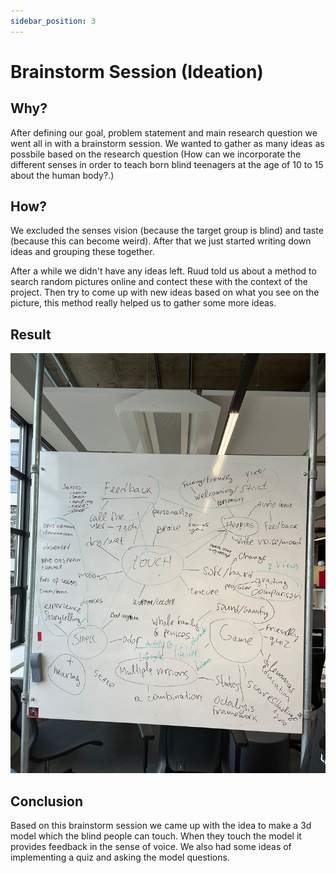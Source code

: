 ```yaml
---
sidebar_position: 3
---
```


# Brainstorm Session (Ideation)

## Why?

After defining our goal, problem statement and main research question we went all in with a brainstorm session.
We wanted to gather as many ideas as possbile based on the research question (How can we incorporate the different senses in order to teach born blind teenagers at the age of 10 to 15 about the human body?.)

## How?

We excluded the senses vision (because the target group is blind) and taste (because this can become weird). After that we just started writing down ideas and grouping these together.

After a while we didn't have any ideas left. Ruud told us about a method to search random pictures online and contect these with the context of the project.
Then try to come up with new ideas based on what you see on the picture, this method really helped us to gather some more ideas.

## Result

![Brainstorm session ideation](./assets//images/brainstorm-session-ideation.png)

## Conclusion

Based on this brainstorm session we came up with the idea to make a 3d model which the blind people can touch. When they touch the model it provides feedback in the sense of voice. We also had some ideas of implementing a quiz and asking the model questions.

